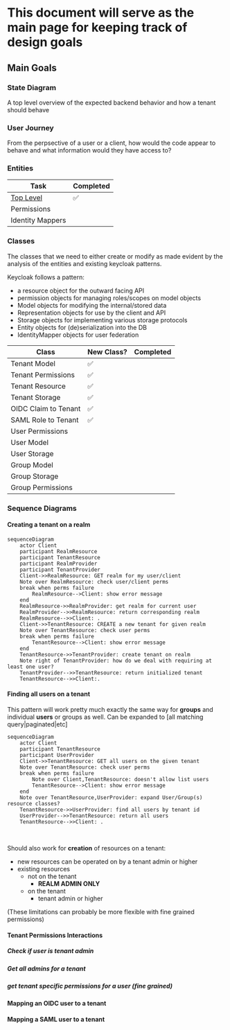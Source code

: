 # This document will serve as the main page for keeping track of design goals

## Main Goals

### State Diagram
A top level overview of the expected backend behavior and how a tenant should behave


### User Journey
From the perpsective of a user or a client, how would the code appear to behave and what information would they have access to?


### Entities
| Task                        | Completed          |
|-----------------------------|--------------------|
| [Top Level](./entities.md)  | :white_check_mark: 
| Permissions                 | 
| Identity Mappers            |

### Classes
The classes that we need to either create or modify as made evident by the analysis of the entities and existing keycloak patterns. 

Keycloak follows a pattern:
- a resource object for the outward facing API
- permission objects for managing roles/scopes on model objects
- Model objects for modifying the internal/stored data
- Representation objects for use by the client and API
- Storage objects for implementing various storage protocols
- Entity objects for (de)serialization into the DB
- IdentityMapper objects for user federation


| Class                | New Class?         | Completed         |
|----------------------|--------------------|--------------------
| Tenant Model         | :white_check_mark: |
| Tenant Permissions   | :white_check_mark: |
| Tenant Resource      | :white_check_mark: |
| Tenant Storage       | :white_check_mark: |
| OIDC Claim to Tenant | :white_check_mark: |
| SAML Role to Tenant  | :white_check_mark: |
| User Permissions     |
| User Model           |
| User Storage         |
| Group Model          |
| Group Storage        |
| Group Permissions    |


### Sequence Diagrams

#### Creating a tenant on a realm
```mermaid
sequenceDiagram
    actor Client
    participant RealmResource
    participant TenantResource
    participant RealmProvider
    participant TenantProvider
    Client->>RealmResource: GET realm for my user/client
    Note over RealmResource: check user/client perms
    break when perms failure
        RealmResource-->Client: show error message
    end
    RealmResource->>RealmProvider: get realm for current user
    RealmProvider-->>RealmResource: return corresponding realm
    RealmResource-->>Client: .
    Client->>TenantResource: CREATE a new tenant for given realm
    Note over TenantResource: check user perms
    break when perms failure
        TenantResource-->Client: show error message
    end
    TenantResource->>TenantProvider: create tenant on realm
    Note right of TenantProvider: how do we deal with requiring at least one user?
    TenantProvider-->>TenantResource: return initialized tenant
    TenantResource-->>Client:.
```

#### Finding all users on a tenant
This pattern will work pretty much exactly the same way for **groups** and individual **users** or groups as well.
Can be expanded to [all matching query|paginated|etc]

```mermaid
sequenceDiagram
    actor Client
    participant TenantResource
    participant UserProvider
    Client->>TenantResource: GET all users on the given tenant
    Note over TenantResource: check user perms
    break when perms failure
        Note over Client,TenantResource: doesn't allow list users
        TenantResource-->Client: show error message
    end
    Note over TenantResource,UserProvider: expand User/Group(s) resource classes?
    TenantResource->>UserProvider: find all users by tenant id
    UserProvider-->>TenantResource: return all users
    TenantResource-->>Client: .
```
<br>

Should also work for **creation** of resources on a tenant:
- new resources can be operated on by a tenant admin or higher
- existing resources 
  - not on the tenant
    - **REALM ADMIN ONLY**
  - on the tenant
    - tenant admin or higher

(These limitations can probably be more flexible with fine grained permissions)

#### Tenant Permissions Interactions

##### Check if user is tenant admin

##### Get all admins for a tenant

##### get tenant specific permissions for a user (fine grained)

#### Mapping an OIDC user to a tenant

#### Mapping a SAML user to a tenant